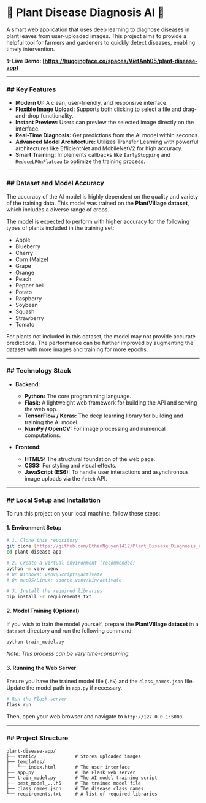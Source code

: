 # 🌿 Plant Disease Diagnosis AI 🌿

A smart web application that uses deep learning to diagnose diseases in plant leaves from user-uploaded images. This project aims to provide a helpful tool for farmers and gardeners to quickly detect diseases, enabling timely intervention.

**✨ Live Demo: [https://huggingface.co/spaces/VietAnh05/plant-disease-app]**

---

### ## Key Features

* **Modern UI:** A clean, user-friendly, and responsive interface.
* **Flexible Image Upload:** Supports both clicking to select a file and drag-and-drop functionality.
* **Instant Preview:** Users can preview the selected image directly on the interface.
* **Real-Time Diagnosis:** Get predictions from the AI model within seconds.
* **Advanced Model Architecture:** Utilizes Transfer Learning with powerful architectures like EfficientNet and MobileNetV2 for high accuracy.
* **Smart Training:** Implements callbacks like `EarlyStopping` and `ReduceLROnPlateau` to optimize the training process.

---

### ## Dataset and Model Accuracy

The accuracy of the AI model is highly dependent on the quality and variety of the training data. This model was trained on the **PlantVillage dataset**, which includes a diverse range of crops.

The model is expected to perform with higher accuracy for the following types of plants included in the training set:
* Apple
* Blueberry
* Cherry
* Corn (Maize)
* Grape
* Orange
* Peach
* Pepper bell
* Potato
* Raspberry
* Soybean
* Squash
* Strawberry
* Tomato

For plants not included in this dataset, the model may not provide accurate predictions. The performance can be further improved by augmenting the dataset with more images and training for more epochs.

---

### ## Technology Stack

* **Backend:**
    * **Python:** The core programming language.
    * **Flask:** A lightweight web framework for building the API and serving the web app.
    * **TensorFlow / Keras:** The deep learning library for building and training the AI model.
    * **NumPy / OpenCV:** For image processing and numerical computations.

* **Frontend:**
    * **HTML5:** The structural foundation of the web page.
    * **CSS3:** For styling and visual effects.
    * **JavaScript (ES6):** To handle user interactions and asynchronous image uploads via the `fetch` API.

---

### ## Local Setup and Installation

To run this project on your local machine, follow these steps:

#### 1. Environment Setup

```bash
# 1. Clone this repository
git clone [https://github.com/EthanNguyen1412/Plant_Disease_Diagnosis_AI.git]
cd plant-disease-app

# 2. Create a virtual environment (recommended)
python -m venv venv
# On Windows: venv\Scripts\activate
# On macOS/Linux: source venv/bin/activate

# 3. Install the required libraries
pip install -r requirements.txt
```

#### 2. Model Training (Optional)

If you wish to train the model yourself, prepare the **PlantVillage dataset** in a `dataset` directory and run the following command:
```bash
python train_model.py
```
*Note: This process can be very time-consuming.*

#### 3. Running the Web Server

Ensure you have the trained model file (`.h5`) and the `class_names.json` file. Update the model path in `app.py` if necessary.
```bash
# Run the Flask server
flask run
```
Then, open your web browser and navigate to `http://127.0.0.1:5000`.

---
### ## Project Structure
```
plant-disease-app/
├── static/              # Stores uploaded images
├── templates/
│   └── index.html       # The user interface
├── app.py               # The Flask web server
├── train_model.py       # The AI model training script
├── best_model_...h5     # The trained model file
├── class_names.json     # The disease class names
└── requirements.txt     # A list of required libraries
```
